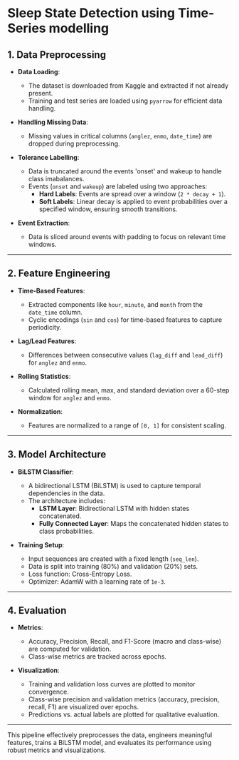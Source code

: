 # Sleep State Detection using Time-Series modelling

## 1. Data Preprocessing
- **Data Loading**:
  - The dataset is downloaded from Kaggle and extracted if not already present.
  - Training and test series are loaded using `pyarrow` for efficient data handling.

- **Handling Missing Data**:
  - Missing values in critical columns (`anglez`, `enmo`, `date_time`) are dropped during preprocessing.

- **Tolerance Labelling**:
  - Data is truncated around the events 'onset' and wakeup to handle class imabalances.
  - Events (`onset` and `wakeup`) are labeled using two approaches:
    - **Hard Labels**: Events are spread over a window (`2 * decay + 1`).
    - **Soft Labels**: Linear decay is applied to event probabilities over a specified window, ensuring smooth transitions.

- **Event Extraction**:
  - Data is sliced around events with padding to focus on relevant time windows.

---

## 2. Feature Engineering
- **Time-Based Features**:
  - Extracted components like `hour`, `minute`, and `month` from the `date_time` column.
  - Cyclic encodings (`sin` and `cos`) for time-based features to capture periodicity.

- **Lag/Lead Features**:
  - Differences between consecutive values (`lag_diff` and `lead_diff`) for `anglez` and `enmo`.

- **Rolling Statistics**:
  - Calculated rolling mean, max, and standard deviation over a 60-step window for `anglez` and `enmo`.

- **Normalization**:
  - Features are normalized to a range of `[0, 1]` for consistent scaling.

---

## 3. Model Architecture
- **BiLSTM Classifier**:
  - A bidirectional LSTM (BiLSTM) is used to capture temporal dependencies in the data.
  - The architecture includes:
    - **LSTM Layer**: Bidirectional LSTM with hidden states concatenated.
    - **Fully Connected Layer**: Maps the concatenated hidden states to class probabilities.

- **Training Setup**:
  - Input sequences are created with a fixed length (`seq_len`).
  - Data is split into training (80%) and validation (20%) sets.
  - Loss function: Cross-Entropy Loss.
  - Optimizer: AdamW with a learning rate of `1e-3`.

---

## 4. Evaluation
- **Metrics**:
  - Accuracy, Precision, Recall, and F1-Score (macro and class-wise) are computed for validation.
  - Class-wise metrics are tracked across epochs.

- **Visualization**:
  - Training and validation loss curves are plotted to monitor convergence.
  - Class-wise precision and validation metrics (accuracy, precision, recall, F1) are visualized over epochs.
  - Predictions vs. actual labels are plotted for qualitative evaluation.

---

This pipeline effectively preprocesses the data, engineers meaningful features, trains a BiLSTM model, and evaluates its performance using robust metrics and visualizations.
